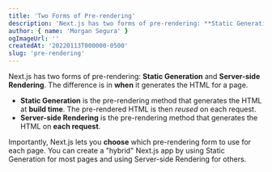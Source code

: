 ```yaml
---
title: 'Two Forms of Pre-rendering'
description: 'Next.js has two forms of pre-rendering: **Static Generation** and **Server-side Rendering**. The difference is in **when** it generates the HTML for a page.'
author: { name: 'Morgan Segura' }
ogImageUrl: ''
createdAt: '20220113T000000-0500'
slug: 'pre-rendering'
---
```


Next.js has two forms of pre-rendering: **Static Generation** and **Server-side Rendering**. The difference is in **when** it generates the HTML for a page.

-   **Static Generation** is the pre-rendering method that generates the HTML at **build time**. The pre-rendered HTML is then _reused_ on each request.
-   **Server-side Rendering** is the pre-rendering method that generates the HTML on **each request**.

Importantly, Next.js lets you **choose** which pre-rendering form to use for each page. You can create a "hybrid" Next.js app by using Static Generation for most pages and using Server-side Rendering for others.
